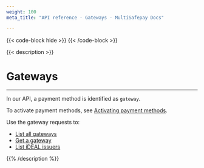 ```yaml
---
weight: 100
meta_title: "API reference - Gateways - MultiSafepay Docs"

---
```

{{< code-block hide >}}
{{< /code-block >}}

{{< description >}}
# Gateways
<hr class="separator">

In our API, a payment method is identified as `gateway`. 

To activate payment methods, see [Activating payment methods](/payments/activating-payment-methods/).

Use the gateway requests to:

- [List all gateways](https://api-docs.multisafepay.com/reference/listgateways)
- [Get a gateway](https://api-docs.multisafepay.com/reference/getgateway)
- [List iDEAL issuers](https://api-docs.multisafepay.com/reference/listidealissuers)

{{% /description %}}